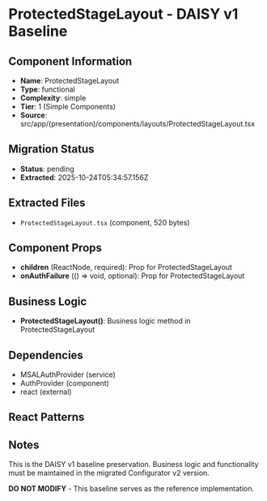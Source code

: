 # ProtectedStageLayout - DAISY v1 Baseline

## Component Information

- **Name**: ProtectedStageLayout
- **Type**: functional
- **Complexity**: simple
- **Tier**: 1 (Simple Components)
- **Source**: src/app/(presentation)/components/layouts/ProtectedStageLayout.tsx

## Migration Status

- **Status**: pending
- **Extracted**: 2025-10-24T05:34:57.156Z

## Extracted Files

- `ProtectedStageLayout.tsx` (component, 520 bytes)

## Component Props

- **children** (ReactNode, required): Prop for ProtectedStageLayout
- **onAuthFailure** (() => void, optional): Prop for ProtectedStageLayout

## Business Logic

- **ProtectedStageLayout()**: Business logic method in ProtectedStageLayout

## Dependencies

- MSALAuthProvider (service)
- AuthProvider (component)
- react (external)

## React Patterns



## Notes

This is the DAISY v1 baseline preservation. Business logic and functionality
must be maintained in the migrated Configurator v2 version.

**DO NOT MODIFY** - This baseline serves as the reference implementation.
